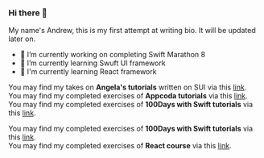 ### Hi there 👋

My name's Andrew, this is my first attempt at writing bio. It will be updated later on.

- 🔭 I’m currently working on completing Swift Marathon 8 
- 🌱 I’m currently learning Swuft UI framework
- 🌱 I'm currently learning React framework

You may find my takes on **Angela's tutorials** written on SUI via this [link](https://github.com/stars/MrMurman/lists/tutorials-angela-yu). <br>
You may find my completed exercises of **Appcoda tutorials** via this [link](https://github.com/stars/MrMurman/lists/tutorials-appcoda).<br>
You may find my completed exercises of **100Days with Swift tutorials** via this [link](https://github.com/stars/MrMurman/lists/tutorial-100-days-with-swift).<br>

You may find my completed exercises of **100Days with Swift tutorials** via this [link](https://github.com/stars/MrMurman/lists/tutorial-100-days-with-swift).<br>
You may find my completed exercises of **React course** via this [link](https://github.com/stars/MrMurman/lists/tutorial-100-days-with-swift).<br>

<!--
**MrMurman/MrMurman** is a ✨ _special_ ✨ repository because its `README.md` (this file) appears on your GitHub profile.

Here are some ideas to get you started:

- 🔭 I’m currently working on ...
- 🌱 I’m currently learning ...
- 👯 I’m looking to collaborate on ...
- 🤔 I’m looking for help with ...
- 💬 Ask me about ...
- 📫 How to reach me: ...
- 😄 Pronouns: ...
- ⚡ Fun fact: ...
-->
